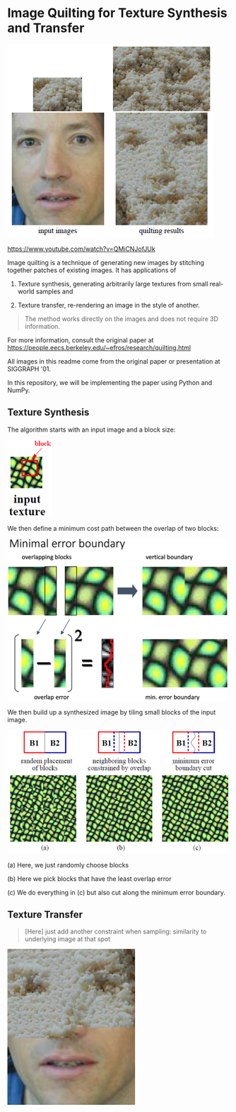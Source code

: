 # Image Quilting for Texture Synthesis and Transfer

![Demo](Inputs/input_for_readme/abstract_screenshot.PNG)

https://www.youtube.com/watch?v=QMiCNJofJUk

Image quilting is a technique of generating new images 
by stitching together patches of existing images.
It has applications of 

1) Texture synthesis, generating arbitrarily large textures from small real-world samples and 

2) Texture transfer, re-rendering an image in the style of another.

>The method
works directly on the images and does not require 3D information.

For more information, consult the original paper at https://people.eecs.berkeley.edu/~efros/research/quilting.html

All images in this readme come from the original paper or presentation at SIGGRAPH '01.

In this repository, we will be implementing the paper using Python and NumPy.

## Texture Synthesis

The algorithm starts with an input image and a block size:

![input block](Inputs/input_for_readme/input.png)

We then define a minimum cost path between the overlap of two blocks:

<img src="Inputs/input_for_readme/slide.png" width=500 />

We then build up a synthesized image by tiling small blocks of the input image.

![build](Inputs/input_for_readme/build.png)

(a) Here, we just randomly choose blocks

(b) Here we pick blocks that have the least overlap error

(c) We do everything in (c) but also cut along the minimum error boundary.

## Texture Transfer

>[Here] just add another constraint when sampling: similarity to underlying image at that spot

![half](Inputs/input_for_readme/half.png)
